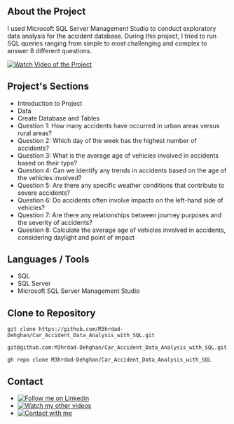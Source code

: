## About the Project

I used Microsoft SQL Server Management Studio to conduct exploratory data analysis for the accident database. During this project, I tried to run SQL queries ranging from simple to most challenging and complex to answer 8 different questions.

[![Watch Video of the Project](https://img.shields.io/badge/YouTube-Watch_Video-red)](https://www.youtube.com/watch?v=SrZAnQrGQhA)

## Project's Sections

- Introduction to Project
- Data
- Create Database and Tables
- Question 1: How many accidents have occurred in urban areas versus rural areas?
- Question 2: Which day of the week has the highest number of accidents?
- Question 3: What is the average age of vehicles involved in accidents based on their type?
- Question 4: Can we identify any trends in accidents based on the age of the vehicles involved?
- Question 5: Are there any specific weather conditions that contribute to severe accidents?
- Question 6: Do accidents often involve impacts on the left-hand side of vehicles?
- Question 7: Are there any relationships between journey purposes and the severity of accidents?
- Question 8: Calculate the average age of vehicles involved in accidents, considering daylight and point of impact


## Languages / Tools

- SQL
- SQL Server
- Microsoft SQL Server Management Studio

## Clone to Repository

```HTTP
git clone https://github.com/M3hrdad-Dehghan/Car_Accident_Data_Analysis_with_SQL.git
```

```SSH
git@github.com:M3hrdad-Dehghan/Car_Accident_Data_Analysis_with_SQL.git
```

```CLI
gh repo clone M3hrdad-Dehghan/Car_Accident_Data_Analysis_with_SQL
```

## Contact

- [![Follow me on Linkedin  ](https://img.shields.io/badge/LinkedIn-Profile-blue)](https://www.linkedin.com/in/mehrdad-dehghan)
- [![Watch my other videos  ](https://img.shields.io/badge/YouTube-Channel-red)](https://www.youtube.com/@Mer_Dehghan)
- [![Contact with me  ](https://img.shields.io/badge/Gmail-Mail-red)](mailto:Mansourdehghan.Mehrdad@gmail.com)
